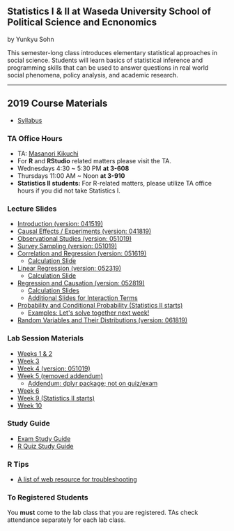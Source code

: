 ## Statistics I & II at Waseda University School of Political Science and Ecnonomics

by Yunkyu Sohn

This semester-long class introduces elementary statistical approaches in social science. Students will learn basics of statistical inference and programming skills that can be used to answer questions in real world social phenomena, policy analysis, and academic research.

---

## 2019 Course Materials

* [Syllabus](https://github.com/ysohn/stats/blob/master/2019S/2019S_Statistics_SOHN_syllabus.md)

### TA Office Hours

* TA: [Masanori Kikuchi](mailto:waseda.statistics@gmail.com)
* For **R** and **RStudio** related matters please visit the TA.
* Wednesdays 4:30 ~ 5:30 PM **at 3-608**
* Thursdays 11:00 AM ~ Noon **at 3-910**
* **Statistics II students:** For R-related matters, please utilize TA office hours if you did not take Statistics I.

### Lecture Slides

* [Introduction (version: 041519)](https://github.com/ysohn/stats/blob/master/2019S/lecture/2019S_StatisticsI_SOHN_week1.pdf)
* [Causal Effects / Experiments (version: 041819)](https://github.com/ysohn/stats/blob/master/2019S/lecture/2019S_StatisticsI_SOHN_week2.pdf)
* [Observational Studies (version: 051019)](https://github.com/ysohn/stats/blob/master/2019S/lecture/2019S_StatisticsI_SOHN_week3.pdf)
* [Survey Sampling (version: 051019)](https://github.com/ysohn/stats/blob/master/2019S/lecture/2019S_StatisticsI_SOHN_week4.pdf)
* [Correlation and Regression (version: 051619)](https://github.com/ysohn/stats/blob/master/2019S/lecture/2019S_StatisticsI_SOHN_week5.pdf)
  - [Calculation Slide](https://github.com/ysohn/stats/blob/master/2019S/sub/2019S_StatisticsI_SOHN_week5_sub.pdf)
* [Linear Regression (version: 052319)](https://github.com/ysohn/stats/blob/master/2019S/lecture/2019S_StatisticsI_SOHN_week6.pdf)
  - [Calculation Slide](https://github.com/ysohn/stats/blob/master/2019S/sub/2019S_StatisticsI_SOHN_week6_sub.pdf)
* [Regression and Causation (version: 052819)](https://github.com/ysohn/stats/blob/master/2019S/lecture/2019S_StatisticsI_SOHN_week7.pdf)
  - [Calculation Slides](https://github.com/ysohn/stats/blob/master/2019S/sub/2019S_StatisticsI_SOHN_week7_sub.pdf)
  - [Additional Slides for Interaction Terms](https://github.com/ysohn/stats/blob/master/2019S/sub/2019S_StatisticsI_SOHN_week7_interaction.pdf)
* [Probability and Conditional Probability (Statistics II starts)](https://github.com/ysohn/stats/blob/master/2019S/lecture/2019S_StatisticsII_SOHN_week9.pdf)
  - [Examples: Let's solve together next week!](https://github.com/ysohn/stats/blob/master/2019S/sub/2019S_StatisticsII_SOHN_week9_sub.pdf)
* [Random Variables and Their Distributions (version: 061819)](https://github.com/ysohn/stats/blob/master/2019S/lecture/2019S_StatisticsII_SOHN_week10.pdf)

### Lab Session Materials

* [Weeks 1 & 2](https://github.com/ysohn/stats/blob/master/2019S/lab/2019S_StatisticsI_SOHN_lab01.zip)
* [Week 3](https://github.com/ysohn/stats/blob/master/2019S/lab/2019S_StatisticsI_SOHN_lab03.zip)
* [Week 4 (version: 051019)](https://github.com/ysohn/stats/blob/master/2019S/lab/2019S_StatisticsI_SOHN_lab04.zip)
* [Week 5 (removed addendum)](https://github.com/ysohn/stats/blob/master/2019S/lab/2019S_StatisticsI_SOHN_lab05.zip)
  - [Addendum: dplyr package; not on quiz/exam](https://github.com/ysohn/stats/blob/master/2019S/lab/2019S_StatisticsI_SOHN_lab05_sub.zip)
* [Week 6](https://github.com/ysohn/stats/blob/master/2019S/lab/2019S_StatisticsI_SOHN_lab06.zip)
* [Week 9 (Statistics II starts)](https://github.com/ysohn/stats/blob/master/2019S/lab/2019S_StatisticsII_SOHN_lab09.zip)
* [Week 10](https://github.com/ysohn/stats/blob/master/2019S/lab/2019S_StatisticsII_SOHN_lab10.zip)

### Study Guide

* [Exam Study Guide](https://github.com/ysohn/stats/blob/master/2019S/sub/2019S_Statistics_SOHN_exam.md)
* [R Quiz Study Guide](https://github.com/ysohn/stats/blob/master/2019S/sub/2019S_Statistics_SOHN_ex.md)

### R Tips

* [A list of web resource for troubleshooting](Rtips.md)

### To Registered Students

You **must** come to the lab class that you are registered. TAs check attendance separately for each lab class.
